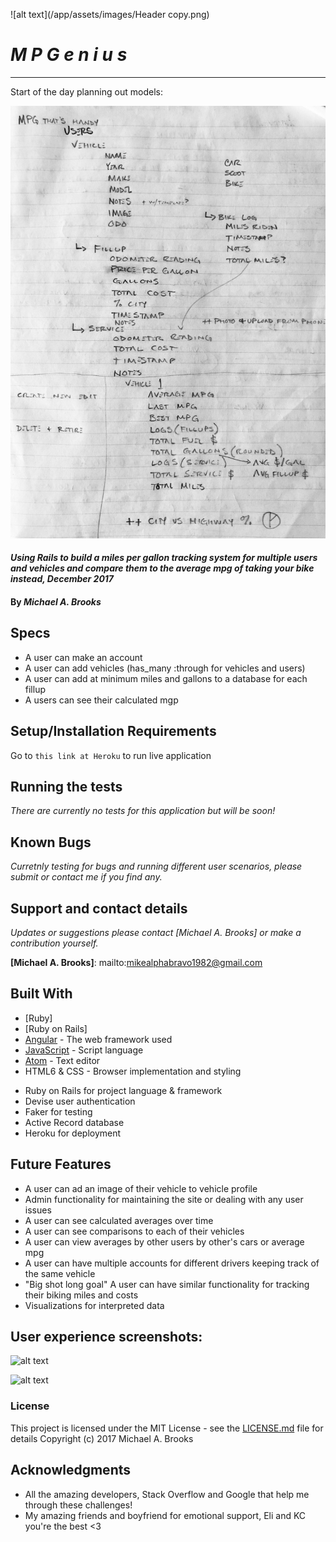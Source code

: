 ![alt text](/app/assets/images/Header copy.png)

# _M P G e n i u s_
-------------------
Start of the day planning out models:

![alt text](/app/assets/images/IMG_1147.jpg)

#### _Using Rails to build a miles per gallon tracking system for multiple users and vehicles and compare them to the average mpg of taking your bike instead, December 2017_

#### By _Michael A. Brooks_

## Specs

- A user can make an account
- A user can add vehicles (has_many :through for vehicles and users)
- A user can add at minimum miles and gallons to a database for each fillup
- A users can see their calculated mgp

## Setup/Installation Requirements

Go to `this link at Heroku` to run live application

## Running the tests

_There are currently no tests for this application but will be soon!_

## Known Bugs

_Curretnly testing for bugs and running different user scenarios, please submit or contact me if you find any._

## Support and contact details

_Updates or suggestions please contact [Michael A. Brooks] or make a contribution yourself._

**[Michael A. Brooks]**: mailto:mikealphabravo1982@gmail.com

## Built With

* [Ruby]
* [Ruby on Rails]
* [Angular](https://angular.io/) - The web framework used
* [JavaScript](https://www.javascript.com/) - Script language
* [Atom](https://atom.io/) - Text editor
* HTML6 & CSS - Browser implementation and styling

- Ruby on Rails for project language & framework
- Devise user authentication
- Faker for testing
- Active Record database
- Heroku for deployment

## Future Features

- A user can ad an image of their vehicle to vehicle profile
- Admin functionality for maintaining the site or dealing with any user issues
- A user can see calculated averages over time
- A user can see comparisons to each of their vehicles
- A user can view averages by other users by other's cars or average mpg
- A user can have multiple accounts for different drivers keeping track of the same vehicle
- "Big shot long goal" A user can have similar functionality for tracking their biking miles and costs
- Visualizations for interpreted data

## User experience screenshots:

![alt text](/resources/images/new.png)

![alt text](/resources/images/edit.png)

### License

This project is licensed under the MIT License - see the [LICENSE.md](LICENSE.md) file for details
Copyright (c) 2017 Michael A. Brooks

## Acknowledgments

* All the amazing developers, Stack Overflow and Google that help me through these challenges!
* My amazing friends and boyfriend for emotional support, Eli and KC you're the best <3
